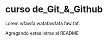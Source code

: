 # curso de_Git_&_Github

Lorem wfawfa           wafafawfafa faw  faf.

Agregando estas letras al README